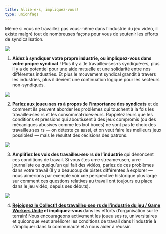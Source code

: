 ```yaml
---
title: Allié·e·s, impliquez-vous!
type: unionfaqs
---
```

Même si vous ne travaillez pas vous-même dans l’industrie du jeu vidéo, il existe malgré tout de nombreuses façons pour vous de soutenir les efforts de syndicalisation.

<div class="md-img right off-2">
<img
  src="/images/faqs/allyhelp_01.png"
/></div>

1. **Aidez à syndiquer votre propre industrie, ou impliquez-vous dans votre propre syndicat** ! Plus il y a de travailleu·ses·rs syndiqué·e·s, plus il y a de potentiel pour une aide mutuelle et une solidarité entre nos différentes industries. Et plus le mouvement syndical grandit à travers les industries, plus il devient une continuation logique pour les secteurs non-syndiqués.


<div class="md-img right off-6">
<img
  src="/images/faqs/allyhelp_02.png"
/></div>

2. **Parlez aux joueu·ses·rs à propos de l’importance des syndicats** et de comment ils peuvent aborder les problèmes qui touchent à la fois les travailleu·ses·rs et les consommat·rices·eurs. Rappelez leurs que les conditions et pressions qui aboutissent à des jeux compromis (ou des mécaniques abusives comme les loot boxes) ne sont pas le choix des travailleu·ses·rs — on déteste ça aussi, et on veut faire les meilleurs jeux possibles! — mais le résultat des décisions des patrons.

<div class="md-img right off-6">
<img
  src="/images/faqs/allyhelp_03.png"
/></div>

3. **Amplifiez les voix des travailleu·ses·rs de l’industrie** qui dénoncent ces conditions de travail. Si vous êtes un·e streame·use·r, un·e journaliste ou quelqu’un qui fait des vidéos, parlez de ces problèmes dans votre travail (Il y a beaucoup de pistes différentes à explorer — nous aimerions par exemple voir une perspective historique plus large sur comment ces questions relatives au travail ont toujours eu place dans le jeu vidéo, depuis ses débuts).

<div class="md-img right off-2">
<img
  src="/images/faqs/allyhelp_04.png"
/></div>

4. **[Rejoignez le Collectif des travailleu·ses·rs de l’industrie du jeu / Game Workers Unite](https://gwumtl.com/fr/) et impliquez-vous** dans les efforts d’organisation sur le terrain! Nous encourageons activement les joueu·ses·rs, universitaires et quiconque veut améliorer les conditions de travail dans l’industrie à s'impliquer dans la communauté et à nous aider à réussir.
